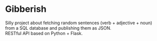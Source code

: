 # Gibberish
Silly project about fetching random sentences (verb + adjective + noun) from a SQL database and publishing them as JSON.<br/>
RESTful API based on Python + Flask.
